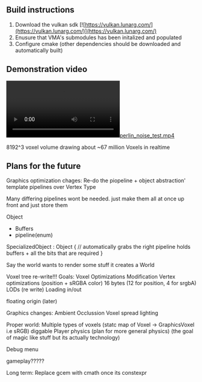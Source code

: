 ## Build instructions

1. Download the vulkan sdk [![https://vulkan.lunarg.com/](https://vulkan.lunarg.com/)](https://vulkan.lunarg.com/)
2. Enusure that VMA's submodules has been initalized and populated
3. Configure cmake (other dependencies should be downloaded and automatically built)

## Demonstration video

[![perlin_noise_test.mp4](perlin_noise_test.mp4)](perlin_noise_test.mp4)

8192^3 voxel volume drawing about ~67 million Voxels in realtime

## Plans for the future

Graphics optimization chages:
Re-do the piopeline + object abstraction'
template pipelines over Vertex Type

Many differing pipelines wont be needed. just make them all at once up front and just store them


Object
 - Buffers
 - pipeline(enum)

 SpecializedObject : Object
 { // automatically grabs the right pipeline
    holds buffers + all the bits that are required
 }

 Say the world wants to render some stuff it creates a World




Voxel tree re-write!!!
Goals:
Voxel Optimizations
Modification 
Vertex optimizations (position + sRGBA color) 16 bytes (12 for position, 4 for srgbA)
LODs (re write)
Loading in/out

floating origin (later)


Graphics changes:
Ambient Occlussion
Voxel spread lighting


Proper world:
Multiple types of voxels
(statc map of Voxel -> GraphicsVoxel i.e sRGB)
diggable
Player physics (plan for more general physics)
(the goal of magic like stuff but its actually technology)

Debug menu



gameplay?????




Long term:
Replace gcem with cmath once its constexpr
